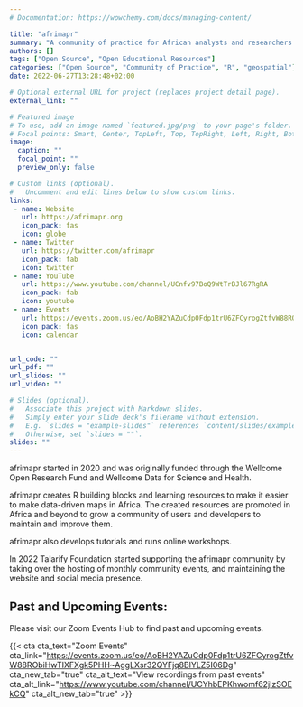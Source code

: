 ```yaml
---
# Documentation: https://wowchemy.com/docs/managing-content/

title: "afrimapr"
summary: "A community of practice for African analysts and researchers interested in the intersection of data visualisation and mapping, African data with geospatial components, and the R programming language."
authors: []
tags: ["Open Source", "Open Educational Resources"]
categories: ["Open Source", "Community of Practice", "R", "geospatial"]
date: 2022-06-27T13:28:48+02:00

# Optional external URL for project (replaces project detail page).
external_link: ""

# Featured image
# To use, add an image named `featured.jpg/png` to your page's folder.
# Focal points: Smart, Center, TopLeft, Top, TopRight, Left, Right, BottomLeft, Bottom, BottomRight.
image:
  caption: ""
  focal_point: ""
  preview_only: false

# Custom links (optional).
#   Uncomment and edit lines below to show custom links.
links:
 - name: Website
   url: https://afrimapr.org
   icon_pack: fas
   icon: globe
 - name: Twitter
   url: https://twitter.com/afrimapr
   icon_pack: fab
   icon: twitter
 - name: YouTube
   url: https://www.youtube.com/channel/UCnfv97BoQ9WtTrBJl67RgRA
   icon_pack: fab
   icon: youtube
 - name: Events
   url: https://events.zoom.us/eo/AoBH2YAZuCdp0Fdp1trU6ZFCyrogZtfvW88RObiHwTIXFXgk5PHH~AggLXsr32QYFjq8BlYLZ5I06Dg
   icon_pack: fas
   icon: calendar


url_code: ""
url_pdf: ""
url_slides: ""
url_video: ""

# Slides (optional).
#   Associate this project with Markdown slides.
#   Simply enter your slide deck's filename without extension.
#   E.g. `slides = "example-slides"` references `content/slides/example-slides.md`.
#   Otherwise, set `slides = ""`.
slides: ""
---
```


afrimapr started in 2020 and was originally funded through the Wellcome Open Research Fund and Wellcome Data for Science and Health.

afrimapr creates R building blocks and learning resources to make it easier to make data-driven maps in Africa. The created resources are promoted in Africa and beyond to grow a community of users and developers to maintain and improve them.

afrimapr also develops tutorials and runs online workshops. 

In 2022 Talarify Foundation started supporting the afrimapr community by taking over the hosting of monthly community events, and maintaining the website and social media presence.

## Past and Upcoming Events:

Please visit our Zoom Events Hub to find past and upcoming events.

{{< cta cta_text="Zoom Events" cta_link="https://events.zoom.us/eo/AoBH2YAZuCdp0Fdp1trU6ZFCyrogZtfvW88RObiHwTIXFXgk5PHH~AggLXsr32QYFjq8BlYLZ5I06Dg" cta_new_tab="true" cta_alt_text="View recordings from past events" cta_alt_link="https://www.youtube.com/channel/UCYhbEPKhwomf62jIzSOEkCQ" cta_alt_new_tab="true" >}}
